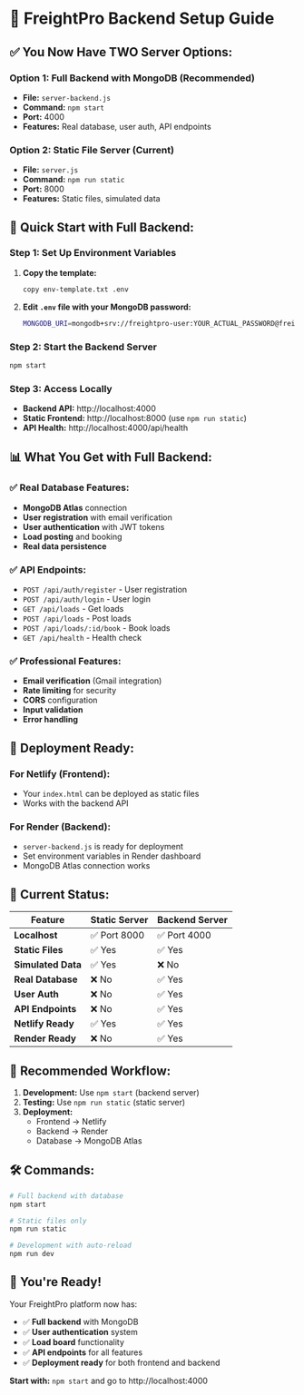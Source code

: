# 🚛 FreightPro Backend Setup Guide

## ✅ **You Now Have TWO Server Options:**

### **Option 1: Full Backend with MongoDB (Recommended)**
- **File:** `server-backend.js`
- **Command:** `npm start`
- **Port:** 4000
- **Features:** Real database, user auth, API endpoints

### **Option 2: Static File Server (Current)**
- **File:** `server.js`
- **Command:** `npm run static`
- **Port:** 8000
- **Features:** Static files, simulated data

## 🚀 **Quick Start with Full Backend:**

### **Step 1: Set Up Environment Variables**
1. **Copy the template:**
   ```bash
   copy env-template.txt .env
   ```

2. **Edit `.env` file with your MongoDB password:**
   ```bash
   MONGODB_URI=mongodb+srv://freightpro-user:YOUR_ACTUAL_PASSWORD@freightpro-cluster.tcvxlo5.mongodb.net/freightpro?retryWrites=true&w=majority&appName=freightpro-cluster
   ```

### **Step 2: Start the Backend Server**
```bash
npm start
```

### **Step 3: Access Locally**
- **Backend API:** http://localhost:4000
- **Static Frontend:** http://localhost:8000 (use `npm run static`)
- **API Health:** http://localhost:4000/api/health

## 📊 **What You Get with Full Backend:**

### **✅ Real Database Features:**
- **MongoDB Atlas** connection
- **User registration** with email verification
- **User authentication** with JWT tokens
- **Load posting** and booking
- **Real data persistence**

### **✅ API Endpoints:**
- `POST /api/auth/register` - User registration
- `POST /api/auth/login` - User login
- `GET /api/loads` - Get loads
- `POST /api/loads` - Post loads
- `POST /api/loads/:id/book` - Book loads
- `GET /api/health` - Health check

### **✅ Professional Features:**
- **Email verification** (Gmail integration)
- **Rate limiting** for security
- **CORS** configuration
- **Input validation**
- **Error handling**

## 🔧 **Deployment Ready:**

### **For Netlify (Frontend):**
- Your `index.html` can be deployed as static files
- Works with the backend API

### **For Render (Backend):**
- `server-backend.js` is ready for deployment
- Set environment variables in Render dashboard
- MongoDB Atlas connection works

## 🎯 **Current Status:**

| Feature | Static Server | Backend Server |
|---------|---------------|----------------|
| **Localhost** | ✅ Port 8000 | ✅ Port 4000 |
| **Static Files** | ✅ Yes | ✅ Yes |
| **Simulated Data** | ✅ Yes | ❌ No |
| **Real Database** | ❌ No | ✅ Yes |
| **User Auth** | ❌ No | ✅ Yes |
| **API Endpoints** | ❌ No | ✅ Yes |
| **Netlify Ready** | ✅ Yes | ✅ Yes |
| **Render Ready** | ❌ No | ✅ Yes |

## 🚀 **Recommended Workflow:**

1. **Development:** Use `npm start` (backend server)
2. **Testing:** Use `npm run static` (static server)
3. **Deployment:** 
   - Frontend → Netlify
   - Backend → Render
   - Database → MongoDB Atlas

## 🛠️ **Commands:**

```bash
# Full backend with database
npm start

# Static files only
npm run static

# Development with auto-reload
npm run dev
```

## 🎉 **You're Ready!**

Your FreightPro platform now has:
- ✅ **Full backend** with MongoDB
- ✅ **User authentication** system
- ✅ **Load board** functionality
- ✅ **API endpoints** for all features
- ✅ **Deployment ready** for both frontend and backend

**Start with:** `npm start` and go to http://localhost:4000
